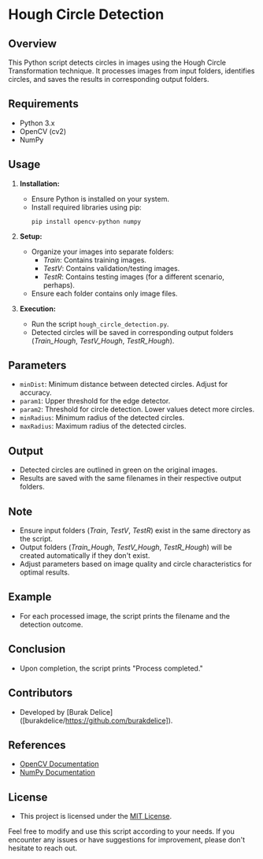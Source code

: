 # Hough Circle Detection

## Overview
This Python script detects circles in images using the Hough Circle Transformation technique. It processes images from input folders, identifies circles, and saves the results in corresponding output folders.

## Requirements
- Python 3.x
- OpenCV (cv2)
- NumPy

## Usage
1. **Installation:**
   - Ensure Python is installed on your system.
   - Install required libraries using pip:
     ```
     pip install opencv-python numpy
     ```

2. **Setup:**
   - Organize your images into separate folders:
     - *Train*: Contains training images.
     - *TestV*: Contains validation/testing images.
     - *TestR*: Contains testing images (for a different scenario, perhaps).
   - Ensure each folder contains only image files.

3. **Execution:**
   - Run the script `hough_circle_detection.py`.
   - Detected circles will be saved in corresponding output folders (*Train_Hough*, *TestV_Hough*, *TestR_Hough*).

## Parameters
- `minDist`: Minimum distance between detected circles. Adjust for accuracy.
- `param1`: Upper threshold for the edge detector.
- `param2`: Threshold for circle detection. Lower values detect more circles.
- `minRadius`: Minimum radius of the detected circles.
- `maxRadius`: Maximum radius of the detected circles.

## Output
- Detected circles are outlined in green on the original images.
- Results are saved with the same filenames in their respective output folders.

## Note
- Ensure input folders (*Train*, *TestV*, *TestR*) exist in the same directory as the script.
- Output folders (*Train_Hough*, *TestV_Hough*, *TestR_Hough*) will be created automatically if they don't exist.
- Adjust parameters based on image quality and circle characteristics for optimal results.

## Example
- For each processed image, the script prints the filename and the detection outcome.

## Conclusion
- Upon completion, the script prints "Process completed."

## Contributors
- Developed by [Burak Delice] ([burakdelice/https://github.com/burakdelice]).

## References
- [OpenCV Documentation](https://docs.opencv.org/)
- [NumPy Documentation](https://numpy.org/doc/)

## License
- This project is licensed under the [MIT License](LICENSE).

Feel free to modify and use this script according to your needs. If you encounter any issues or have suggestions for improvement, please don't hesitate to reach out.
